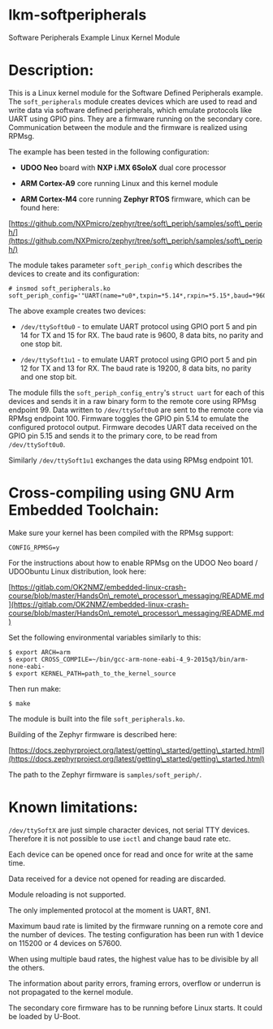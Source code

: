 lkm-softperipherals
===================

Software Peripherals Example Linux Kernel Module

Description:
============
This is a Linux kernel module for the Software Defined Peripherals example.
The `soft_peripherals` module creates devices which are used to read and write data via software defined peripherals,
which emulate protocols like UART using GPIO pins. They are a firmware running on the secondary core.
Communication between the module and the firmware is realized using RPMsg.

The example has been tested in the following configuration:

* __UDOO Neo__ board with __NXP i.MX 6SoloX__ dual core processor

* __ARM Cortex-A9__ core running Linux and this kernel module

* __ARM Cortex-M4__ core running __Zephyr RTOS__ firmware, which can be found here:

[https://github.com/NXPmicro/zephyr/tree/soft\_periph/samples/soft\_periph/](https://github.com/NXPmicro/zephyr/tree/soft\_periph/samples/soft\_periph/)

The module takes parameter `soft_periph_config` which describes the devices to create and its configuration:

    # insmod soft_peripherals.ko soft_periph_config='"UART(name=*u0*,txpin=*5.14*,rxpin=*5.15*,baud=*9600*,format=*8N1*);UART(name=*u1*,txpin=*5.12*,rxpin=*5.13*,baud=*19200*,format=*8N1*);"'

The above example creates two devices:

* `/dev/ttySoft0u0` - to emulate UART protocol using GPIO port 5 and pin 14 for TX and 15 for RX. The baud rate is 9600, 8 data bits, no parity and one stop bit.

* `/dev/ttySoft1u1` - to emulate UART protocol using GPIO port 5 and pin 12 for TX and 13 for RX. The baud rate is 19200, 8 data bits, no parity and one stop bit.

The module fills the `soft_periph_config_entry`'s `struct uart` for each of this devices and sends it in a raw binary form to the remote core using RPMsg endpoint 99.
Data written to `/dev/ttySoft0u0` are sent to the remote core via RPMsg endpoint 100. Firmware toggles the GPIO pin 5.14 to emulate the configured protocol output.
Firmware decodes UART data received on the GPIO pin 5.15 and sends it to the primary core, to be read from `/dev/ttySoft0u0`.

Similarly `/dev/ttySoft1u1` exchanges the data using RPMsg endpoint 101.

Cross-compiling using GNU Arm Embedded Toolchain:
=================================================

Make sure your kernel has been compiled with the RPMsg support:

    CONFIG_RPMSG=y

For the instructions about how to enable RPMsg on the UDOO Neo board / UDOObuntu Linux distribution, look here:

[https://gitlab.com/OK2NMZ/embedded-linux-crash-course/blob/master/HandsOn\_remote\_processor\_messaging/README.md](https://gitlab.com/OK2NMZ/embedded-linux-crash-course/blob/master/HandsOn\_remote\_processor\_messaging/README.md)

Set the following environmental variables similarly to this:

    $ export ARCH=arm
    $ export CROSS_COMPILE=~/bin/gcc-arm-none-eabi-4_9-2015q3/bin/arm-none-eabi-
    $ export KERNEL_PATH=path_to_the_kernel_source

Then run make:

    $ make

The module is built into the file `soft_peripherals.ko`.

Building of the Zephyr firmware is described here:

[https://docs.zephyrproject.org/latest/getting\_started/getting\_started.html](https://docs.zephyrproject.org/latest/getting\_started/getting\_started.html)

The path to the Zephyr firmware is `samples/soft_periph/`.

Known limitations:
==================
`/dev/ttySoftX` are just simple character devices, not serial TTY devices. Therefore it is not possible to use `ioctl` and change baud rate etc.

Each device can be opened once for read and once for write at the same time.

Data received for a device not opened for reading are discarded.

Module reloading is not supported.

The only implemented protocol at the moment is UART, 8N1.

Maximum baud rate is limited by the firmware running on a remote core and the number of devices.
The testing configuration has been run with 1 device on 115200 or 4 devices on 57600.

When using multiple baud rates, the highest value has to be divisible by all the others.

The information about parity errors, framing errors, overflow or underrun is not propagated to the kernel module.

The secondary core firmware has to be running before Linux starts. It could be loaded by U-Boot.
